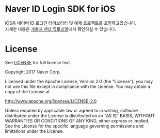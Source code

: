 # Naver ID Login SDK for iOS
iOS용 네이버 ID 로그인 라이브러리 및 예제 프로젝트를 포함하고있습니다.<br>
자세한 내용은 [개발자 센터 튜토리얼](https://developers.naver.com/docs/login/ios/)에서 확인하실 수 있습니다.

# License
See [LICENSE](LICENSE) for full license text.

Copyright 2017 Naver Corp.

Licensed under the Apache License, Version 2.0 (the "License"); you may not use this file except in compliance with the License. You may obtain a copy of the License at

http://www.apache.org/licenses/LICENSE-2.0

Unless required by applicable law or agreed to in writing, software distributed under the License is distributed on an "AS IS" BASIS, WITHOUT WARRANTIES OR CONDITIONS OF ANY KIND, either express or implied. See the License for the specific language governing permissions and limitations under the License.
